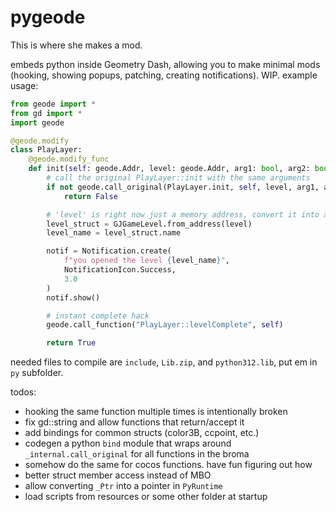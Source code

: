 # pygeode

This is where she makes a mod.

embeds python inside Geometry Dash, allowing you to make minimal mods (hooking, showing popups, patching, creating notifications). WIP. example usage:

```py
from geode import *
from gd import *
import geode

@geode.modify
class PlayLayer:
    @geode.modify_func
    def init(self: geode.Addr, level: geode.Addr, arg1: bool, arg2: bool):
        # call the original PlayLayer::init with the same arguments
        if not geode.call_original(PlayLayer.init, self, level, arg1, arg2):
            return False

        # 'level' is right now just a memory address, convert it into a `GJGameLevel*` to access fields
        level_struct = GJGameLevel.from_address(level)
        level_name = level_struct.name

        notif = Notification.create(
            f"you opened the level {level_name}",
            NotificationIcon.Success,
            3.0
        )
        notif.show()

        # instant complete hack
        geode.call_function("PlayLayer::levelComplete", self)

        return True
```

needed files to compile are `include`, `Lib.zip`, and `python312.lib`, put em in `py` subfolder.

todos:

* hooking the same function multiple times is intentionally broken
* fix gd::string and allow functions that return/accept it
* add bindings for common structs (color3B, ccpoint, etc.)
* codegen a python `bind` module that wraps around `_internal.call_original` for all functions in the broma
* somehow do the same for cocos functions. have fun figuring out how
* better struct member access instead of MBO
* allow converting `_Ptr` into a pointer in `PyRuntime`
* load scripts from resources or some other folder at startup